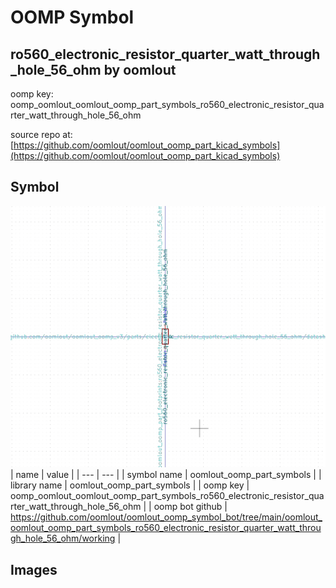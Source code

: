 # OOMP Symbol  
## ro560_electronic_resistor_quarter_watt_through_hole_56_ohm  by oomlout  
  
oomp key: oomp_oomlout_oomlout_oomp_part_symbols_ro560_electronic_resistor_quarter_watt_through_hole_56_ohm  
  
source repo at: [https://github.com/oomlout/oomlout_oomp_part_kicad_symbols](https://github.com/oomlout/oomlout_oomp_part_kicad_symbols)  
## Symbol  
  
[![working.png](working_600.png)](working.png)  
| name | value | 
| --- | --- | 
| symbol name | oomlout_oomp_part_symbols | 
| library name | oomlout_oomp_part_symbols | 
| oomp key | oomp_oomlout_oomlout_oomp_part_symbols_ro560_electronic_resistor_quarter_watt_through_hole_56_ohm | 
| oomp bot github | https://github.com/oomlout/oomlout_oomp_symbol_bot/tree/main/oomlout_oomlout_oomp_part_symbols_ro560_electronic_resistor_quarter_watt_through_hole_56_ohm/working | 
## Images  
